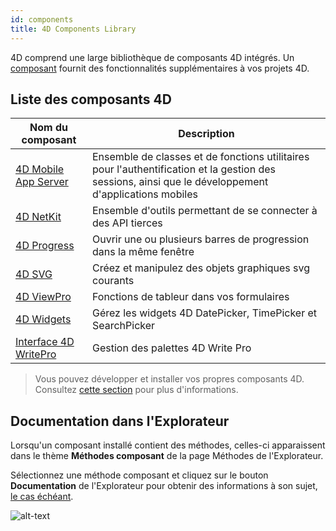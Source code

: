 ```yaml
---
id: components
title: 4D Components Library
---
```


4D comprend une large bibliothèque de composants 4D intégrés. Un [composant](Concepts/components.md) fournit des fonctionnalités supplémentaires à vos projets 4D.

## Liste des composants 4D

| Nom du composant                                                                       | Description                                                                                                                                           |
| -------------------------------------------------------------------------------------- | ----------------------------------------------------------------------------------------------------------------------------------------------------- |
| [4D Mobile App Server](https://github.com/4d-go-mobile/4D-Mobile-App-Server)           | Ensemble de classes et de fonctions utilitaires pour l'authentification et la gestion des sessions, ainsi que le développement d'applications mobiles |
| [4D NetKit](https://github.com/4d/4D-NetKit)                                           | Ensemble d'outils permettant de se connecter à des API tierces                                                                                        |
| [4D Progress](https://doc.4d.com/4Dv19/4D/19/4D-Progress.100-5461799.en.html)          | Ouvrir une ou plusieurs barres de progression dans la même fenêtre                                                                                    |
| [4D SVG](https://doc.4d.com/4Dv19/4D/19/4D-SVG-Component.300-5462064.en.html)          | Créez et manipulez des objets graphiques svg courants                                                                                                 |
| [4D ViewPro](https://doc.4d.com/4Dv19/4D/19/4D-View-Pro-Reference.100-5442901.en.html) | Fonctions de tableur dans vos formulaires                                                                                                             |
| [4D Widgets](https://doc.4d.com/4Dv19/4D/19/4D-Widgets.100-5462909.en.html)            | Gérez les widgets 4D DatePicker, TimePicker et SearchPicker                                                                                           |
| [Interface 4D WritePro](https://github.com/4d/4D-WritePro-Interface)                   | Gestion des palettes 4D Write Pro                                                                                                                     |


> Vous pouvez développer et installer vos propres composants 4D. Consultez [cette section](Concepts/components.md) pour plus d'informations.


## Documentation dans l'Explorateur

Lorsqu'un composant installé contient des méthodes, celles-ci apparaissent dans le thème **Méthodes composant** de la page Méthodes de l'Explorateur.

Sélectionnez une méthode composant et cliquez sur le bouton **Documentation** de l'Explorateur pour obtenir des informations à son sujet, [le cas échéant](documentation.md).

![alt-text](assets/en/Project/compDoc.png)